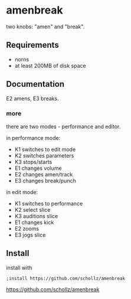 # amenbreak

two knobs: "amen" and "break".

## Requirements

- norns
- at least 200MB of disk space

## Documentation

E2 amens, E3 breaks.

### more 

there are two modes - performance and editor. 

in performance mode:

- K1 switches to edit mode
- K2 switches parameters
- K3 stops/starts
- E1 changes volume
- E2 changes amen/track
- E3 changes break/punch

in edit mode:

- K1 switches to performance
- K2 select slice
- K3 auditions slice
- E1 changes kick
- E2 zooms
- E3 jogs slice

## Install

install with

```
;install https://github.com/schollz/amenbreak
```

https://github.com/schollz/amenbreak

